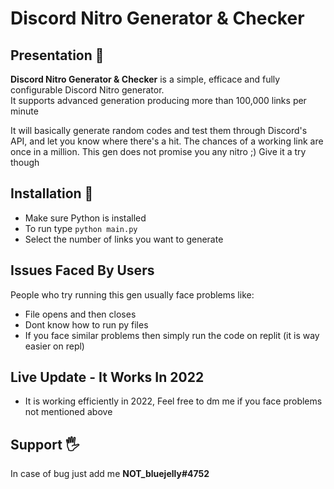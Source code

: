 # Discord Nitro Generator & Checker

## Presentation 📖
**Discord Nitro Generator & Checker** is a simple, efficace and fully configurable Discord Nitro generator.  
It supports advanced generation producing more than 100,000 links per minute

It will basically generate random codes and test them through Discord's API, and let you know where there's a hit.
The chances of a working link are once in a million. This gen does not promise you any nitro ;) Give it a try though

## Installation 💾

- Make sure Python is installed
- To run type `python main.py`
- Select the number of links you want to generate

## Issues Faced By Users
People who try running this gen usually face problems like:
- File opens and then closes
- Dont know how to run py files
- If you face similar problems then simply run the code on replit (it is way easier on repl)

## Live Update - It Works In 2022
- It is working efficiently in 2022, Feel free to dm me if you face problems not mentioned above

## Support 🖐
In case of bug just add me **NOT_bluejelly#4752**
